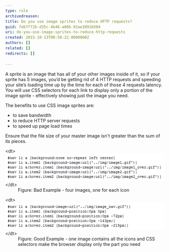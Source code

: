 ```yaml
---
type: rule
archivedreason: 
title: Do you use image sprites to reduce HTTP requests?
guid: feb7f72b-d35c-4b46-a86b-92ae10916504
uri: do-you-use-image-sprites-to-reduce-http-requests
created: 2015-10-13T00:58:22.0000000Z
authors: []
related: []
redirects: []

---
```


A sprite is an image that has all of your other images inside of it, so if your sprite               has 5 images, you’d be getting rid of 4 HTTP requests and speeding your site’s loading time               up by the time for each of those 4 requests latency. You will use CSS selectors for each               link to display only a portion of the image sprite - effectively showing just the               image you need.

<!--endintro-->

The benefits to use CSS image sprites are:

* to save bandwidth
* to reduce HTTP server requests
* to speed up page load times


Ensure that the file size of your master image isn't greater than the sum of its pieces.
<dl class="badImage">&lt;dt&gt;<img src="ImageSprites_bad.gif" alt="One image per Icon">&lt;/dt&gt;<dd>Figure: Bad Example - four images, one for each icon</dd></dl><dl class="goodImage">&lt;dt&gt;<img src="ImageSprites_good.gif" alt="One image contains all icons">&lt;/dt&gt;<dd>Figure: Good Example - one image contains all the icons and CSS selectors make the browser display only the part you need</dd></dl>
